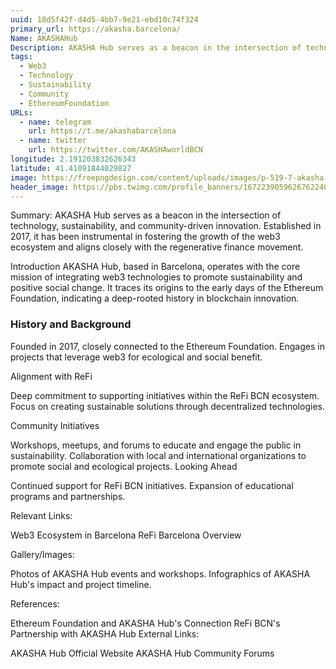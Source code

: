 ```yaml
---
uuid: 18d5f42f-d4d5-4bb7-9e21-ebd10c74f324
primary_url: https://akasha.barcelona/
Name: AKASHAHub
Description: AKASHA Hub serves as a beacon in the intersection of technology, sustainability, and community-driven innovation. Established in 2017, it has been instrumental in fostering the growth of the web3 ecosystem and aligns closely with the regenerative finance movement.
tags:
  - Web3
  - Technology
  - Sustainability
  - Community
  - EthereumFoundation
URLs:
  - name: telegram
    url: https://t.me/akashabarcelona
  - name: twitter
    url: https://twitter.com/AKASHAworldBCN
longitude: 2.191203832626343
latitude: 41.41091844029827
image: https://freepngdesign.com/content/uploads/images/p-519-7-akasha-logo-png-transparent-logo-140992868012.png
header_image: https://pbs.twimg.com/profile_banners/1672239059626762240/1690210870/1500x500
---
```


Summary:
AKASHA Hub serves as a beacon in the intersection of technology, sustainability, and community-driven innovation. Established in 2017, it has been instrumental in fostering the growth of the web3 ecosystem and aligns closely with the regenerative finance movement.



Introduction
AKASHA Hub, based in Barcelona, operates with the core mission of integrating web3 technologies to promote sustainability and positive social change. It traces its origins to the early days of the Ethereum Foundation, indicating a deep-rooted history in blockchain innovation.

### History and Background

Founded in 2017, closely connected to the Ethereum Foundation.
Engages in projects that leverage web3 for ecological and social benefit.

Alignment with ReFi

Deep commitment to supporting initiatives within the ReFi BCN ecosystem.
Focus on creating sustainable solutions through decentralized technologies.

Community Initiatives

Workshops, meetups, and forums to educate and engage the public in sustainability.
Collaboration with local and international organizations to promote social and ecological projects.
Looking Ahead

Continued support for ReFi BCN initiatives.
Expansion of educational programs and partnerships.

Relevant Links:

Web3 Ecosystem in Barcelona
ReFi Barcelona Overview

Gallery/Images:

Photos of AKASHA Hub events and workshops.
Infographics of AKASHA Hub's impact and project timeline.

References:

Ethereum Foundation and AKASHA Hub's Connection
ReFi BCN's Partnership with AKASHA Hub
External Links:

AKASHA Hub Official Website
AKASHA Hub Community Forums